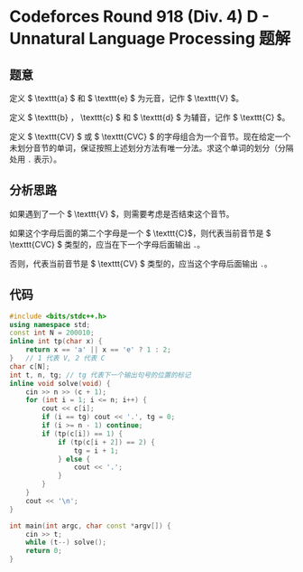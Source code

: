 # Codeforces Round 918 (Div. 4) D - Unnatural Language Processing 题解

## 题意

定义 $ \texttt{a} $ 和 $ \texttt{e} $ 为元音，记作 $ \texttt{V} $。

定义 $ \texttt{b} $，$ \texttt{c} $ 和 $ \texttt{d} $ 为辅音，记作 $ \texttt{C} $。

定义 $ \texttt{CV} $ 或 $ \texttt{CVC} $ 的字母组合为一个音节。现在给定一个未划分音节的单词，保证按照上述划分方法有唯一分法。求这个单词的划分（分隔处用 `.` 表示）。

## 分析思路

如果遇到了一个 $ \texttt{V} $，则需要考虑是否结束这个音节。

如果这个字母后面的第二个字母是一个 $ \texttt{C}$，则代表当前音节是 $ \texttt{CVC} $ 类型的，应当在下一个字母后面输出 `.`。

否则，代表当前音节是 $ \texttt{CV} $ 类型的，应当这个字母后面输出 `.`。

## 代码

```cpp
#include <bits/stdc++.h>
using namespace std;
const int N = 200010;
inline int tp(char x) {
    return x == 'a' || x == 'e' ? 1 : 2;
}   // 1 代表 V, 2 代表 C
char c[N];
int t, n, tg; // tg 代表下一个输出句号的位置的标记
inline void solve(void) {
    cin >> n >> (c + 1);
    for (int i = 1; i <= n; i++) {
        cout << c[i];
        if (i == tg) cout << '.', tg = 0;
        if (i >= n - 1) continue;
        if (tp(c[i]) == 1) {
            if (tp(c[i + 2]) == 2) {
                tg = i + 1;
            } else {
                cout << '.';
            }
        }
    }
    cout << '\n';
}

int main(int argc, char const *argv[]) {
    cin >> t;
    while (t--) solve();
    return 0;
}

```
